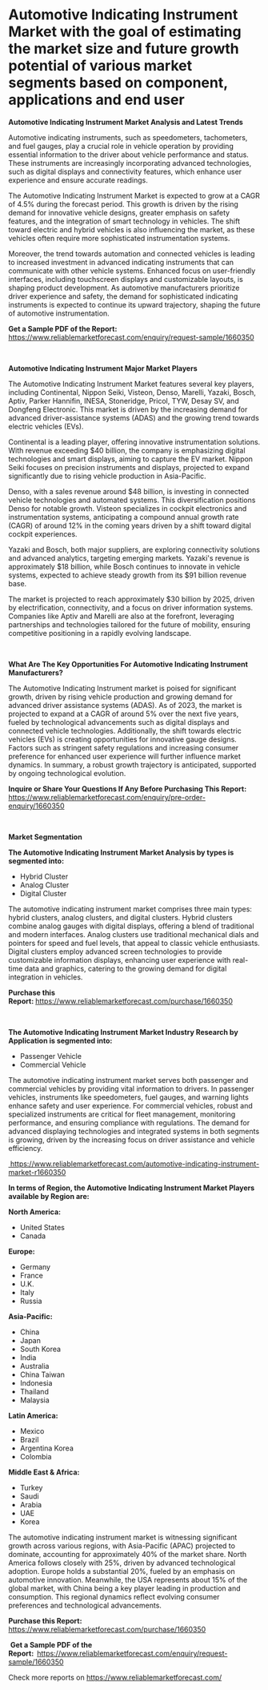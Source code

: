<p><h1>Automotive Indicating Instrument Market with the goal of estimating the market size and future growth potential of various market segments based on component, applications and end user</h1></p><p><strong>Automotive Indicating Instrument Market Analysis and Latest Trends</strong></p>
<p><p>Automotive indicating instruments, such as speedometers, tachometers, and fuel gauges, play a crucial role in vehicle operation by providing essential information to the driver about vehicle performance and status. These instruments are increasingly incorporating advanced technologies, such as digital displays and connectivity features, which enhance user experience and ensure accurate readings.</p><p>The Automotive Indicating Instrument Market is expected to grow at a CAGR of 4.5% during the forecast period. This growth is driven by the rising demand for innovative vehicle designs, greater emphasis on safety features, and the integration of smart technology in vehicles. The shift toward electric and hybrid vehicles is also influencing the market, as these vehicles often require more sophisticated instrumentation systems.</p><p>Moreover, the trend towards automation and connected vehicles is leading to increased investment in advanced indicating instruments that can communicate with other vehicle systems. Enhanced focus on user-friendly interfaces, including touchscreen displays and customizable layouts, is shaping product development. As automotive manufacturers prioritize driver experience and safety, the demand for sophisticated indicating instruments is expected to continue its upward trajectory, shaping the future of automotive instrumentation.</p></p>
<p><strong>Get a Sample PDF of the Report:&nbsp;</strong> <a href="https://www.reliablemarketforecast.com/enquiry/request-sample/1660350?utm_campaign=2721&utm_medium=2&utm_source=Github&utm_content=ia&utm_term=29032025&utm_id=automotive-indicating-instrument">https://www.reliablemarketforecast.com/enquiry/request-sample/1660350</a></p>
<p>&nbsp;</p>
<p><strong>Automotive Indicating Instrument Major Market Players</strong></p>
<p><p>The Automotive Indicating Instrument Market features several key players, including Continental, Nippon Seiki, Visteon, Denso, Marelli, Yazaki, Bosch, Aptiv, Parker Hannifin, INESA, Stoneridge, Pricol, TYW, Desay SV, and Dongfeng Electronic. This market is driven by the increasing demand for advanced driver-assistance systems (ADAS) and the growing trend towards electric vehicles (EVs).</p><p>Continental is a leading player, offering innovative instrumentation solutions. With revenue exceeding $40 billion, the company is emphasizing digital technologies and smart displays, aiming to capture the EV market. Nippon Seiki focuses on precision instruments and displays, projected to expand significantly due to rising vehicle production in Asia-Pacific.</p><p>Denso, with a sales revenue around $48 billion, is investing in connected vehicle technologies and automated systems. This diversification positions Denso for notable growth. Visteon specializes in cockpit electronics and instrumentation systems, anticipating a compound annual growth rate (CAGR) of around 12% in the coming years driven by a shift toward digital cockpit experiences.</p><p>Yazaki and Bosch, both major suppliers, are exploring connectivity solutions and advanced analytics, targeting emerging markets. Yazaki's revenue is approximately $18 billion, while Bosch continues to innovate in vehicle systems, expected to achieve steady growth from its $91 billion revenue base.</p><p>The market is projected to reach approximately $30 billion by 2025, driven by electrification, connectivity, and a focus on driver information systems. Companies like Aptiv and Marelli are also at the forefront, leveraging partnerships and technologies tailored for the future of mobility, ensuring competitive positioning in a rapidly evolving landscape.</p></p>
<p>&nbsp;</p>
<p><strong>What Are The Key Opportunities For Automotive Indicating Instrument Manufacturers?</strong></p>
<p><p>The Automotive Indicating Instrument market is poised for significant growth, driven by rising vehicle production and growing demand for advanced driver assistance systems (ADAS). As of 2023, the market is projected to expand at a CAGR of around 5% over the next five years, fueled by technological advancements such as digital displays and connected vehicle technologies. Additionally, the shift towards electric vehicles (EVs) is creating opportunities for innovative gauge designs. Factors such as stringent safety regulations and increasing consumer preference for enhanced user experience will further influence market dynamics. In summary, a robust growth trajectory is anticipated, supported by ongoing technological evolution.</p></p>
<p><strong>Inquire or Share Your Questions If Any Before Purchasing This Report:</strong> <a href="https://www.reliablemarketforecast.com/enquiry/pre-order-enquiry/1660350?utm_campaign=2721&utm_medium=2&utm_source=Github&utm_content=ia&utm_term=29032025&utm_id=automotive-indicating-instrument">https://www.reliablemarketforecast.com/enquiry/pre-order-enquiry/1660350</a></p>
<p>&nbsp;</p>
<p><strong>Market Segmentation</strong></p>
<p><strong>The Automotive Indicating Instrument Market Analysis by types is segmented into:</strong></p>
<p><ul><li>Hybrid Cluster</li><li>Analog Cluster</li><li>Digital Cluster</li></ul></p>
<p><p>The automotive indicating instrument market comprises three main types: hybrid clusters, analog clusters, and digital clusters. Hybrid clusters combine analog gauges with digital displays, offering a blend of traditional and modern interfaces. Analog clusters use traditional mechanical dials and pointers for speed and fuel levels, that appeal to classic vehicle enthusiasts. Digital clusters employ advanced screen technologies to provide customizable information displays, enhancing user experience with real-time data and graphics, catering to the growing demand for digital integration in vehicles.</p></p>
<p><strong>Purchase this Report:&nbsp;</strong><a href="https://www.reliablemarketforecast.com/purchase/1660350?utm_campaign=2721&utm_medium=2&utm_source=Github&utm_content=ia&utm_term=29032025&utm_id=automotive-indicating-instrument">https://www.reliablemarketforecast.com/purchase/1660350</a></p>
<p>&nbsp;</p>
<p><strong>The Automotive Indicating Instrument Market Industry Research by Application is segmented into:</strong></p>
<p><ul><li>Passenger Vehicle</li><li>Commercial Vehicle</li></ul></p>
<p><p>The automotive indicating instrument market serves both passenger and commercial vehicles by providing vital information to drivers. In passenger vehicles, instruments like speedometers, fuel gauges, and warning lights enhance safety and user experience. For commercial vehicles, robust and specialized instruments are critical for fleet management, monitoring performance, and ensuring compliance with regulations. The demand for advanced displaying technologies and integrated systems in both segments is growing, driven by the increasing focus on driver assistance and vehicle efficiency.</p></p>
<p><a href="https://www.reliablemarketforecast.com/automotive-indicating-instrument-market-r1660350?utm_campaign=2721&utm_medium=2&utm_source=Github&utm_content=ia&utm_term=29032025&utm_id=automotive-indicating-instrument">&nbsp;https://www.reliablemarketforecast.com/automotive-indicating-instrument-market-r1660350</a></p>
<p><strong>In terms of Region, the Automotive Indicating Instrument Market Players available by Region are:</strong></p>
<p>
    <p> <strong> North America: </strong>
        <ul>
            <li>United States</li>
            <li>Canada</li>
        </ul>
        </p> 
    <p> <strong> Europe: </strong>
        <ul>
            <li>Germany</li>
            <li>France</li>
            <li>U.K.</li>
            <li>Italy</li>
            <li>Russia</li>
        </ul>
        </p> 
    <p> <strong> Asia-Pacific: </strong>
        <ul>
            <li>China</li>
            <li>Japan</li>
            <li>South Korea</li>
            <li>India</li>
            <li>Australia</li>
            <li>China Taiwan</li>
            <li>Indonesia</li>
            <li>Thailand</li>
            <li>Malaysia</li>
        </ul>
        </p> 
    <p> <strong> Latin America: </strong>
        <ul>
            <li>Mexico</li>
            <li>Brazil</li>
            <li>Argentina Korea</li>
            <li>Colombia</li>
        </ul>
        </p> 
    <p> <strong> Middle East & Africa: </strong>
        <ul>
            <li>Turkey</li>
            <li>Saudi</li>
            <li>Arabia</li>
            <li>UAE</li>
            <li>Korea</li>
        </ul>
    </p>
    </p>
<p><p>The automotive indicating instrument market is witnessing significant growth across various regions, with Asia-Pacific (APAC) projected to dominate, accounting for approximately 40% of the market share. North America follows closely with 25%, driven by advanced technological adoption. Europe holds a substantial 20%, fueled by an emphasis on automotive innovation. Meanwhile, the USA represents about 15% of the global market, with China being a key player leading in production and consumption. This regional dynamics reflect evolving consumer preferences and technological advancements.</p></p>
<p><strong>Purchase this Report: </strong><a href="https://www.reliablemarketforecast.com/purchase/1660350?utm_campaign=2721&utm_medium=2&utm_source=Github&utm_content=ia&utm_term=29032025&utm_id=automotive-indicating-instrument">https://www.reliablemarketforecast.com/purchase/1660350</a></p>
<p>&nbsp;<strong>Get a Sample PDF of the Report:&nbsp;&nbsp;</strong><a href="https://www.reliablemarketforecast.com/enquiry/request-sample/1660350?utm_campaign=2721&utm_medium=2&utm_source=Github&utm_content=ia&utm_term=29032025&utm_id=automotive-indicating-instrument">https://www.reliablemarketforecast.com/enquiry/request-sample/1660350</a></p>
<p><strong></strong></p>
<p>Check more reports on <a href="https://www.reliablemarketforecast.com/?utm_campaign=2721&utm_medium=2&utm_source=Github&utm_content=ia&utm_term=29032025&utm_id=automotive-indicating-instrument">https://www.reliablemarketforecast.com/</a></p>